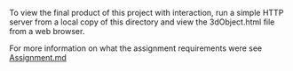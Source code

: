 To view the final product of this project with interaction, run a simple HTTP server from a local copy of this directory and view the 3dObject.html file from a web browser.  
  
For more information on what the assignment requirements were see [Assignment.md](/3d_scene/Assignment.md)
